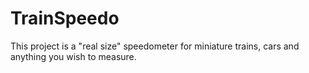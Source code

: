 # TrainSpeedo
This project is a "real size" speedometer for miniature trains, cars and anything you wish to measure.
